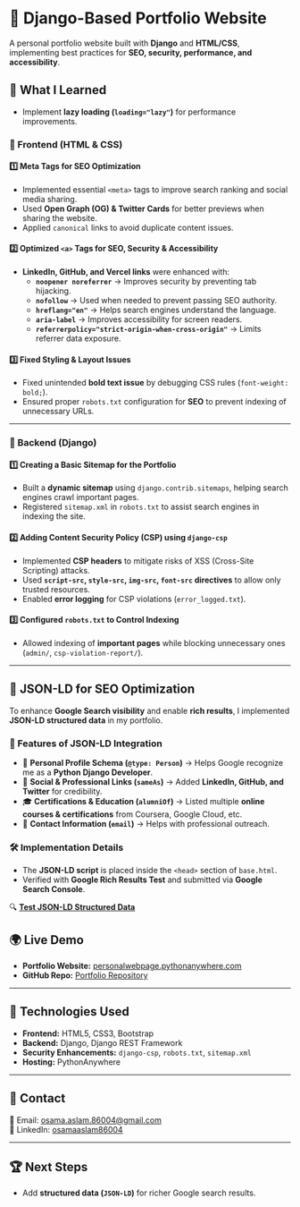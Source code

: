 # 🚀 Django-Based Portfolio Website

A personal portfolio website built with **Django** and **HTML/CSS**, implementing best practices for **SEO, security, performance, and accessibility**.

## 📌 What I Learned

- Implement **lazy loading (`loading="lazy"`)** for performance improvements.

### 🔹 Frontend (HTML & CSS)
#### 1️⃣ Meta Tags for SEO Optimization
- Implemented essential `<meta>` tags to improve search ranking and social media sharing.
- Used **Open Graph (OG) & Twitter Cards** for better previews when sharing the website.
- Applied `canonical` links to avoid duplicate content issues.

#### 2️⃣ Optimized `<a>` Tags for SEO, Security & Accessibility
- **LinkedIn, GitHub, and Vercel links** were enhanced with:
  - **`noopener noreferrer`** → Improves security by preventing tab hijacking.
  - **`nofollow`** → Used when needed to prevent passing SEO authority.
  - **`hreflang="en"`** → Helps search engines understand the language.
  - **`aria-label`** → Improves accessibility for screen readers.
  - **`referrerpolicy="strict-origin-when-cross-origin"`** → Limits referrer data exposure.

#### 3️⃣ Fixed Styling & Layout Issues
- Fixed unintended **bold text issue** by debugging CSS rules (`font-weight: bold;`).
- Ensured proper `robots.txt` configuration for **SEO** to prevent indexing of unnecessary URLs.

---

### 🔹 Backend (Django)
#### 1️⃣ Creating a Basic Sitemap for the Portfolio
- Built a **dynamic sitemap** using `django.contrib.sitemaps`, helping search engines crawl important pages.
- Registered `sitemap.xml` in `robots.txt` to assist search engines in indexing the site.

#### 2️⃣ Adding Content Security Policy (CSP) using `django-csp`
- Implemented **CSP headers** to mitigate risks of XSS (Cross-Site Scripting) attacks.
- Used **`script-src`, `style-src`, `img-src`, `font-src` directives** to allow only trusted resources.
- Enabled **error logging** for CSP violations (`error_logged.txt`).

#### 3️⃣ Configured `robots.txt` to Control Indexing
- Allowed indexing of **important pages** while blocking unnecessary ones (`admin/`, `csp-violation-report/`).

---

## 📌 JSON-LD for SEO Optimization  

To enhance **Google Search visibility** and enable **rich results**, I implemented **JSON-LD structured data** in my portfolio.  

### 🔹 Features of JSON-LD Integration  
- 📌 **Personal Profile Schema (`@type: Person`)** → Helps Google recognize me as a **Python Django Developer**.  
- 🔗 **Social & Professional Links (`sameAs`)** → Added **LinkedIn, GitHub, and Twitter** for credibility.  
- 🎓 **Certifications & Education (`alumniOf`)** → Listed multiple **online courses & certifications** from Coursera, Google Cloud, etc.  
- 📩 **Contact Information (`email`)** → Helps with professional outreach.  

### 🛠️ **Implementation Details**  
- The **JSON-LD script** is placed inside the `<head>` section of `base.html`.  
- Verified with **Google Rich Results Test** and submitted via **Google Search Console**.  

🔍 **[Test JSON-LD Structured Data](https://search.google.com/test/rich-results)**  


## 🌍 Live Demo
- **Portfolio Website:** [personalwebpage.pythonanywhere.com](https://personalwebpage.pythonanywhere.com/)  
- **GitHub Repo:** [Portfolio Repository](https://github.com/osamaaslam86004/personal-webpage.git)  

---

## 🔧 Technologies Used
- **Frontend:** HTML5, CSS3, Bootstrap  
- **Backend:** Django, Django REST Framework  
- **Security Enhancements:** `django-csp`, `robots.txt`, `sitemap.xml`  
- **Hosting:** PythonAnywhere  

---

## 📩 Contact
📧 Email: osama.aslam.86004@gmail.com  
🔗 LinkedIn: [osamaaslam86004](https://www.linkedin.com/in/osama-aslam-86004/)  

---

## 🏆 Next Steps
- Add **structured data (`JSON-LD`)** for richer Google search results.
